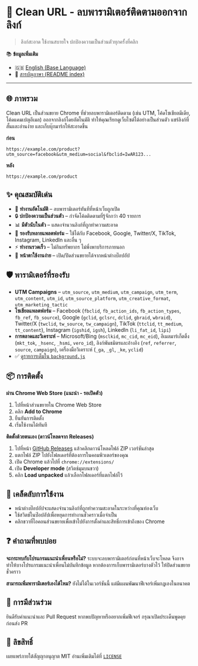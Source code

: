 # 🧹 Clean URL - ลบพารามิเตอร์ติดตามออกจากลิงก์

> ลิงก์สะอาด ใช้งานสบายใจ ปกป้องความเป็นส่วนตัวทุกครั้งที่คลิก

📚 **ข้อมูลเพิ่มเติม**
- 🇬🇧 [English (Base Language)](README.md)
- 📖 [สารบัญภาษา (README index)](README_TRANSLATIONS.md)

---

## 🌐 ภาพรวม
Clean URL เป็นส่วนขยาย Chrome ที่ช่วยลบพารามิเตอร์ติดตาม (เช่น UTM, โค้ดโซเชียลมีเดีย, โค้ดแคมเปญอีเมล) ออกจากลิงก์โดยอัตโนมัติ ทำให้คุณเรียกดูเว็บไซต์ได้อย่างเป็นส่วนตัว แชร์ลิงก์ที่สั้นและอ่านง่าย และเก็บบุ๊กมาร์กให้สะอาดขึ้น

**ก่อน**
```
https://example.com/product?utm_source=facebook&utm_medium=social&fbclid=IwAR123...
```
**หลัง**
```
https://example.com/product
```

## ✨ คุณสมบัติเด่น
- 🚀 **ทำงานอัตโนมัติ** – ลบพารามิเตอร์ทันทีที่หน้าเว็บถูกเปิด
- 🔒 **ปกป้องความเป็นส่วนตัว** – กำจัดโค้ดติดตามที่รู้จักกว่า 40 รายการ
- 📊 **มีตัวนับในตัว** – แสดงจำนวนลิงก์ที่ถูกทำความสะอาด
- 🎯 **รองรับหลายแพลตฟอร์ม** – ใช้ได้กับ Facebook, Google, Twitter/X, TikTok, Instagram, LinkedIn และอื่น ๆ
- ⚡ **ทำงานรวดเร็ว** – ไม่กินทรัพยากร ไม่พึ่งพาบริการภายนอก
- 🎨 **หน้าตาใช้งานง่าย** – เปิด/ปิดส่วนขยายได้จากหน้าต่างป๊อปอัป

## 🛡️ พารามิเตอร์ที่รองรับ
- **UTM Campaigns** – `utm_source`, `utm_medium`, `utm_campaign`, `utm_term`, `utm_content`, `utm_id`, `utm_source_platform`, `utm_creative_format`, `utm_marketing_tactic`
- **โซเชียลแพลตฟอร์ม** – Facebook (`fbclid`, `fb_action_ids`, `fb_action_types`, `fb_ref`, `fb_source`), Google (`gclid`, `gclsrc`, `dclid`, `gbraid`, `wbraid`), Twitter/X (`twclid`, `tw_source`, `tw_campaign`), TikTok (`ttclid`, `tt_medium`, `tt_content`), Instagram (`igshid`, `igsh`), LinkedIn (`li_fat_id`, `lipi`)
- **การตลาดและวิเคราะห์** – Microsoft/Bing (`msclkid`, `mc_cid`, `mc_eid`), อีเมลมาร์เก็ตติ้ง (`mkt_tok`, `_hsenc`, `_hsmi`, `vero_id`), ลิงก์พันธมิตรและอ้างอิง (`ref`, `referrer`, `source`, `campaign`), เครื่องมือวิเคราะห์ (`_ga`, `_gl`, `_ke`, `yclid`)
- ✅ [ดูรายการเต็มใน `background.js`](background.js)

## 📦 การติดตั้ง
**ผ่าน Chrome Web Store (แนะนำ - รอเปิดตัว)**
1. ไปที่หน้าส่วนขยายใน Chrome Web Store
2. คลิก **Add to Chrome**
3. ยืนยันการติดตั้ง
4. เริ่มใช้งานได้ทันที

**ติดตั้งด้วยตนเอง (ดาวน์โหลดจาก Releases)**
1. ไปที่หน้า [GitHub Releases](../../releases) แล้วคลิกดาวน์โหลดไฟล์ ZIP เวอร์ชันล่าสุด
2. แตกไฟล์ ZIP ไปยังโฟลเดอร์ที่ต้องการในคอมพิวเตอร์ของคุณ
3. เปิด Chrome แล้วไปที่ `chrome://extensions/`
4. เปิด **Developer mode** (สวิตช์มุมบนขวา)
5. คลิก **Load unpacked** แล้วเลือกโฟลเดอร์ที่แตกไฟล์ไว้

## 🧪 เคล็ดลับการใช้งาน
- หน้าต่างป๊อปอัปจะแสดงจำนวนลิงก์ที่ถูกทำความสะอาดในระหว่างที่คุณท่องเว็บ
- ใช้สวิตช์ในป๊อปอัปเพื่อหยุดการทำงานชั่วคราวเมื่อจำเป็น
- คลิกขวาที่ไอคอนส่วนขยายเพื่อเข้าไปยังการตั้งค่าและสิทธิ์การเข้าถึงของ Chrome

## ❓ คำถามที่พบบ่อย
**จะกระทบกับโปรแกรมแนะนำเพื่อนหรือไม่?**
ระบบจะลบพารามิเตอร์ก่อนที่หน้าเว็บจะโหลด จึงอาจทำให้บางโปรแกรมแนะนำเพื่อนไม่บันทึกข้อมูล หากต้องการเก็บพารามิเตอร์บางตัวไว้ ให้ปิดส่วนขยายชั่วคราว

**สามารถเพิ่มพารามิเตอร์เองได้ไหม?**
ยังไม่ได้ในเวอร์ชันนี้ แต่มีแผนพัฒนาฟีเจอร์เพิ่มกฎเองในอนาคต

## 🤝 การมีส่วนร่วม
ยินดีรับคำแนะนำและ Pull Request หากพบปัญหาหรืออยากเพิ่มฟีเจอร์ กรุณาเปิดประเด็นพูดคุยก่อนส่ง PR

## 📄 ลิขสิทธิ์
เผยแพร่ภายใต้สัญญาอนุญาต MIT อ่านเพิ่มเติมได้ที่ [`LICENSE`](LICENSE)
